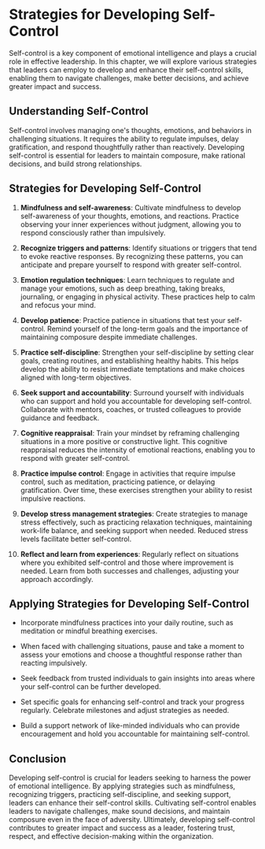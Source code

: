 Strategies for Developing Self-Control
==================================================

Self-control is a key component of emotional intelligence and plays a crucial role in effective leadership. In this chapter, we will explore various strategies that leaders can employ to develop and enhance their self-control skills, enabling them to navigate challenges, make better decisions, and achieve greater impact and success.

Understanding Self-Control
--------------------------

Self-control involves managing one's thoughts, emotions, and behaviors in challenging situations. It requires the ability to regulate impulses, delay gratification, and respond thoughtfully rather than reactively. Developing self-control is essential for leaders to maintain composure, make rational decisions, and build strong relationships.

Strategies for Developing Self-Control
--------------------------------------

1. **Mindfulness and self-awareness**: Cultivate mindfulness to develop self-awareness of your thoughts, emotions, and reactions. Practice observing your inner experiences without judgment, allowing you to respond consciously rather than impulsively.

2. **Recognize triggers and patterns**: Identify situations or triggers that tend to evoke reactive responses. By recognizing these patterns, you can anticipate and prepare yourself to respond with greater self-control.

3. **Emotion regulation techniques**: Learn techniques to regulate and manage your emotions, such as deep breathing, taking breaks, journaling, or engaging in physical activity. These practices help to calm and refocus your mind.

4. **Develop patience**: Practice patience in situations that test your self-control. Remind yourself of the long-term goals and the importance of maintaining composure despite immediate challenges.

5. **Practice self-discipline**: Strengthen your self-discipline by setting clear goals, creating routines, and establishing healthy habits. This helps develop the ability to resist immediate temptations and make choices aligned with long-term objectives.

6. **Seek support and accountability**: Surround yourself with individuals who can support and hold you accountable for developing self-control. Collaborate with mentors, coaches, or trusted colleagues to provide guidance and feedback.

7. **Cognitive reappraisal**: Train your mindset by reframing challenging situations in a more positive or constructive light. This cognitive reappraisal reduces the intensity of emotional reactions, enabling you to respond with greater self-control.

8. **Practice impulse control**: Engage in activities that require impulse control, such as meditation, practicing patience, or delaying gratification. Over time, these exercises strengthen your ability to resist impulsive reactions.

9. **Develop stress management strategies**: Create strategies to manage stress effectively, such as practicing relaxation techniques, maintaining work-life balance, and seeking support when needed. Reduced stress levels facilitate better self-control.

10. **Reflect and learn from experiences**: Regularly reflect on situations where you exhibited self-control and those where improvement is needed. Learn from both successes and challenges, adjusting your approach accordingly.

Applying Strategies for Developing Self-Control
-----------------------------------------------

* Incorporate mindfulness practices into your daily routine, such as meditation or mindful breathing exercises.

* When faced with challenging situations, pause and take a moment to assess your emotions and choose a thoughtful response rather than reacting impulsively.

* Seek feedback from trusted individuals to gain insights into areas where your self-control can be further developed.

* Set specific goals for enhancing self-control and track your progress regularly. Celebrate milestones and adjust strategies as needed.

* Build a support network of like-minded individuals who can provide encouragement and hold you accountable for maintaining self-control.

Conclusion
----------

Developing self-control is crucial for leaders seeking to harness the power of emotional intelligence. By applying strategies such as mindfulness, recognizing triggers, practicing self-discipline, and seeking support, leaders can enhance their self-control skills. Cultivating self-control enables leaders to navigate challenges, make sound decisions, and maintain composure even in the face of adversity. Ultimately, developing self-control contributes to greater impact and success as a leader, fostering trust, respect, and effective decision-making within the organization.
